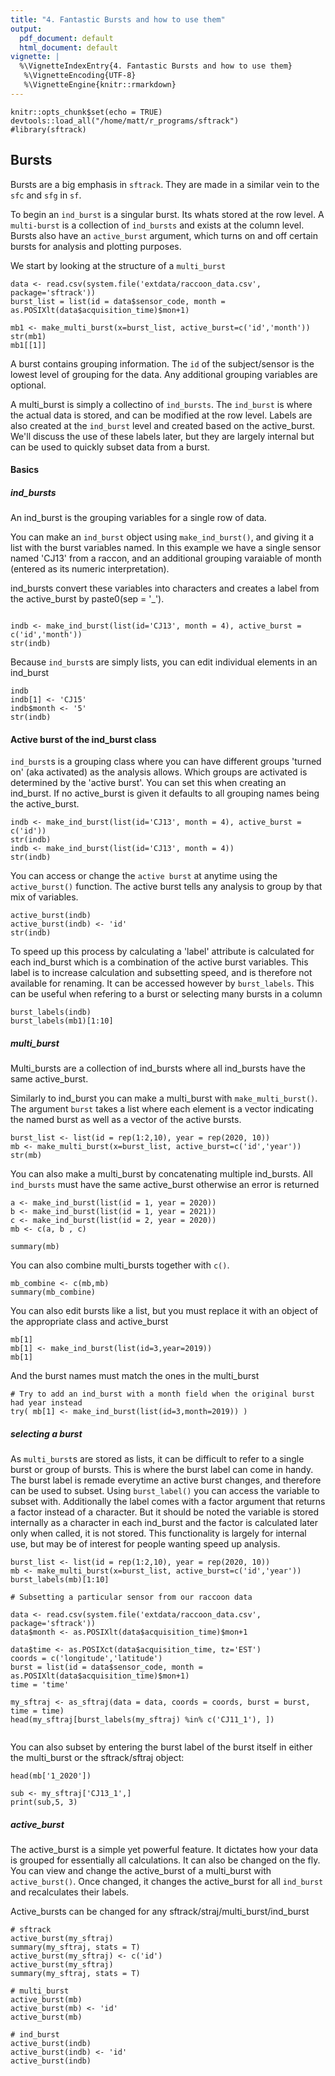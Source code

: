 ```yaml
---
title: "4. Fantastic Bursts and how to use them"
output:
  pdf_document: default
  html_document: default
vignette: |
  %\VignetteIndexEntry{4. Fantastic Bursts and how to use them}
   %\VignetteEncoding{UTF-8}
   %\VignetteEngine{knitr::rmarkdown}
---
```

```{r setup, include=FALSE}
knitr::opts_chunk$set(echo = TRUE)
devtools::load_all("/home/matt/r_programs/sftrack")
#library(sftrack)

```

## Bursts  

Bursts are a big emphasis in `sftrack`. They are made in a similar vein to the `sfc` and `sfg` in `sf`. 

To begin an `ind_burst` is a singular burst. Its whats stored at the row level. 
A `multi-burst` is a collection of `ind_bursts` and exists at the column level. Bursts also have an `active_burst` argument, which turns on and off certain bursts for analysis and plotting purposes.

We start by looking at the structure of a `multi_burst`
```{r}
data <- read.csv(system.file('extdata/raccoon_data.csv', package='sftrack'))
burst_list = list(id = data$sensor_code, month = as.POSIXlt(data$acquisition_time)$mon+1)

mb1 <- make_multi_burst(x=burst_list, active_burst=c('id','month'))
str(mb1)
mb1[[1]]
```

A burst contains grouping information. The `id` of the subject/sensor is the lowest level of grouping for the data. Any additional grouping variables are optional. 

A multi_burst is simply a collectino of `ind_bursts`. The `ind_burst` is where the actual data is stored, and can be modified at the row level. Labels are also created at the `ind_burst` level and created based on the active_burst. We'll discuss the use of these labels later, but they are largely internal but can be used to quickly subset data from a burst.

#### Basics

##### ind_bursts 
An ind_burst is the grouping variables for a single row of data.  

You can make an `ind_burst` object using `make_ind_burst()`, and giving it a list with the burst variables named. In this example we have a single sensor named 'CJ13' from a raccon, and an additional grouping varaiable of month (entered as its numeric interpretation).

ind_bursts convert these variables into characters and creates a label from the active_burst by paste0(sep = '_').

```{r}

indb <- make_ind_burst(list(id='CJ13', month = 4), active_burst = c('id','month'))
str(indb)
```

Because `ind_burst`s are simply lists, you can edit individual elements in an ind_burst
```{r}
indb 
indb[1] <- 'CJ15'
indb$month <- '5'
str(indb)
```

#### Active burst of the ind_burst class

`ind_burst`s is a grouping class where you can have different groups 'turned on' (aka activated) as the analysis allows. Which groups are activated is determined by the 'active burst'. You can set this when creating an ind_burst. If no active_burst is given it defaults to all grouping names being the active_burst. 

```{r}
indb <- make_ind_burst(list(id='CJ13', month = 4), active_burst = c('id'))
str(indb)
indb <- make_ind_burst(list(id='CJ13', month = 4))
str(indb)

````

You can access or change the `active burst` at anytime using the `active_burst()` function. The active burst tells any analysis to group by that mix of variables. 

```{r}
active_burst(indb)
active_burst(indb) <- 'id'
str(indb)

```

To speed up this process by calculating a 'label' attribute is calculated for each ind_burst which is a combination of the active burst variables. This label is to increase calculation and subsetting speed, and is therefore not available for renaming. It can be accessed however by `burst_labels`. This can be useful when refering to a burst or selecting many bursts in a column

```{r}
burst_labels(indb)
burst_labels(mb1)[1:10]
```

##### multi_burst  
Multi_bursts are a collection of ind_bursts where all ind_bursts have the same active_burst.

Similarly to ind_burst you can make a multi_burst with `make_multi_burst()`. The argument `burst` takes a list where each element is a vector indicating the named burst as well as a vector of the active bursts.

```{r}
burst_list <- list(id = rep(1:2,10), year = rep(2020, 10))
mb <- make_multi_burst(x=burst_list, active_burst=c('id','year'))
str(mb)
```

You can also make a multi_burst by concatenating multiple ind_bursts. All `ind_bursts` must have the same active_burst otherwise an error is returned

```{r}
a <- make_ind_burst(list(id = 1, year = 2020))
b <- make_ind_burst(list(id = 1, year = 2021))
c <- make_ind_burst(list(id = 2, year = 2020))
mb <- c(a, b , c)

summary(mb)
```

You can also combine multi_bursts together with `c()`.  

```{r}
mb_combine <- c(mb,mb)
summary(mb_combine)
```
You can also edit bursts like a list, but you must replace it with an object of the appropriate class and active_burst
```{r}
mb[1]
mb[1] <- make_ind_burst(list(id=3,year=2019))
mb[1]

```

And the burst names must match the ones in the multi_burst
```{r}
# Try to add an ind_burst with a month field when the original burst had year instead 
try( mb[1] <- make_ind_burst(list(id=3,month=2019)) )
```

##### selecting a burst

As `multi_burst`s are stored as lists, it can be difficult to refer to a single burst or group of bursts. This is where the burst label can come in handy. The burst label is remade everytime an active burst changes, and therefore can be used to subset. Using `burst_label()` you can access the variable to subset with. Additionally the label comes with a factor argument that returns a factor instead of a character. But it should be noted the variable is stored internally as a character in each ind_burst and the factor is calculated later only when called, it is not stored. This functionality is largely for internal use, but may be of interest for people wanting speed up analysis.

```{r}
burst_list <- list(id = rep(1:2,10), year = rep(2020, 10))
mb <- make_multi_burst(x=burst_list, active_burst=c('id','year'))
burst_labels(mb)[1:10]

# Subsetting a particular sensor from our raccoon data

data <- read.csv(system.file('extdata/raccoon_data.csv', package='sftrack'))
data$month <- as.POSIXlt(data$acquisition_time)$mon+1

data$time <- as.POSIXct(data$acquisition_time, tz='EST')
coords = c('longitude','latitude')
burst = list(id = data$sensor_code, month = as.POSIXlt(data$acquisition_time)$mon+1)
time = 'time'

my_sftraj <- as_sftraj(data = data, coords = coords, burst = burst, time = time)
head(my_sftraj[burst_labels(my_sftraj) %in% c('CJ11_1'), ])


```

You can also subset by entering the burst label of the burst itself in either the multi_burst or the sftrack/sftraj object:

```{r}
head(mb['1_2020'])

sub <- my_sftraj['CJ13_1',]
print(sub,5, 3)
```
##### active_burst 
The active_burst is a simple yet powerful feature. It dictates how your data is grouped for essentially all calculations. It can also be changed on the fly. You can view and change the active_burst of a multi_burst with `active_burst()`. Once changed, it changes the active_burst for all `ind_burst` and recalculates their labels.

Active_bursts can be changed for any sftrack/straj/multi_burst/ind_burst

```{r}
# sftrack
active_burst(my_sftraj)
summary(my_sftraj, stats = T)
active_burst(my_sftraj) <- c('id')
active_burst(my_sftraj)
summary(my_sftraj, stats = T)

# multi_burst
active_burst(mb)
active_burst(mb) <- 'id'
active_burst(mb)

# ind_burst
active_burst(indb)
active_burst(indb) <- 'id'
active_burst(indb)

```
